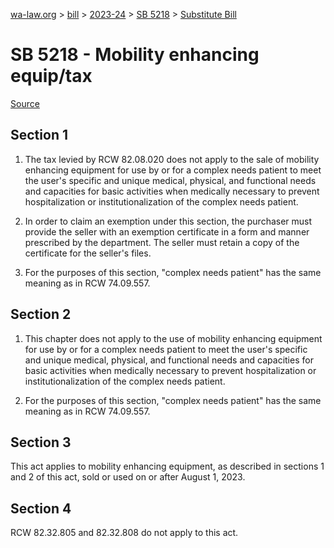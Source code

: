 [wa-law.org](/) > [bill](/bill/) > [2023-24](/bill/2023-24/) > [SB 5218](/bill/2023-24/sb/5218/) > [Substitute Bill](/bill/2023-24/sb/5218/S/)

# SB 5218 - Mobility enhancing equip/tax

[Source](http://lawfilesext.leg.wa.gov/biennium/2023-24/Pdf/Bills/Senate%20Bills/5218-S.pdf)

## Section 1
1. The tax levied by RCW 82.08.020 does not apply to the sale of mobility enhancing equipment for use by or for a complex needs patient to meet the user's specific and unique medical, physical, and functional needs and capacities for basic activities when medically necessary to prevent hospitalization or institutionalization of the complex needs patient.

2. In order to claim an exemption under this section, the purchaser must provide the seller with an exemption certificate in a form and manner prescribed by the department. The seller must retain a copy of the certificate for the seller's files.

3. For the purposes of this section, "complex needs patient" has the same meaning as in RCW 74.09.557.

## Section 2
1. This chapter does not apply to the use of mobility enhancing equipment for use by or for a complex needs patient to meet the user's specific and unique medical, physical, and functional needs and capacities for basic activities when medically necessary to prevent hospitalization or institutionalization of the complex needs patient.

2. For the purposes of this section, "complex needs patient" has the same meaning as in RCW 74.09.557.

## Section 3
This act applies to mobility enhancing equipment, as described in sections 1 and 2 of this act, sold or used on or after August 1, 2023.

## Section 4
RCW 82.32.805 and 82.32.808 do not apply to this act.
